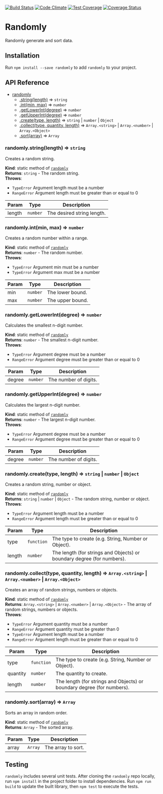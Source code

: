 [![Build Status](https://travis-ci.org/smockle/randomly.svg?branch=master)](https://travis-ci.org/smockle/randomly)
[![Code Climate](https://codeclimate.com/github/smockle/randomly/badges/gpa.svg)](https://codeclimate.com/github/smockle/randomly)
[![Test Coverage](https://codeclimate.com/github/smockle/randomly/badges/coverage.svg)](https://codeclimate.com/github/smockle/randomly/coverage)
[![Coverage Status](https://coveralls.io/repos/github/smockle/randomly/badge.svg?branch=master)](https://coveralls.io/github/smockle/randomly?branch=master)

# Randomly

Randomly generate and sort data.

## Installation

Run `npm install --save randomly` to add `randomly` to your project.

## API Reference

* [randomly](#module_randomly)
    * [.string(length)](#module_randomly.string) ⇒ <code>string</code>
    * [.int(min, max)](#module_randomly.int) ⇒ <code>number</code>
    * [.getLowerInt(degree)](#module_randomly.getLowerInt) ⇒ <code>number</code>
    * [.getUpperInt(degree)](#module_randomly.getUpperInt) ⇒ <code>number</code>
    * [.create(type, length)](#module_randomly.create) ⇒ <code>string</code> &#124; <code>number</code> &#124; <code>Object</code>
    * [.collect(type, quantity, length)](#module_randomly.collect) ⇒ <code>Array.&lt;string&gt;</code> &#124; <code>Array.&lt;number&gt;</code> &#124; <code>Array.&lt;Object&gt;</code>
    * [.sort(array)](#module_randomly.sort) ⇒ <code>Array</code>

<a name="module_randomly.string"></a>
### randomly.string(length) ⇒ <code>string</code>
Creates a random string.

**Kind**: static method of <code>[randomly](#module_randomly)</code>  
**Returns**: <code>string</code> - The random string.  
**Throws**:

- <code>TypeError</code> Argument length must be a number
- <code>RangeError</code> Argument length must be greater than or equal to 0


| Param | Type | Description |
| --- | --- | --- |
| length | <code>number</code> | The desired string length. |

<a name="module_randomly.int"></a>
### randomly.int(min, max) ⇒ <code>number</code>
Creates a random number within a range.

**Kind**: static method of <code>[randomly](#module_randomly)</code>  
**Returns**: <code>number</code> - The random number.  
**Throws**:

- <code>TypeError</code> Argument min must be a number
- <code>TypeError</code> Argument max must be a number


| Param | Type | Description |
| --- | --- | --- |
| min | <code>number</code> | The lower bound. |
| max | <code>number</code> | The upper bound. |

<a name="module_randomly.getLowerInt"></a>
### randomly.getLowerInt(degree) ⇒ <code>number</code>
Calculates the smallest n-digit number.

**Kind**: static method of <code>[randomly](#module_randomly)</code>  
**Returns**: <code>number</code> - The smallest n-digit number.  
**Throws**:

- <code>TypeError</code> Argument degree must be a number
- <code>RangeError</code> Argument degree must be greater than or equal to 0


| Param | Type | Description |
| --- | --- | --- |
| degree | <code>number</code> | The number of digits. |

<a name="module_randomly.getUpperInt"></a>
### randomly.getUpperInt(degree) ⇒ <code>number</code>
Calculates the largest n-digit number.

**Kind**: static method of <code>[randomly](#module_randomly)</code>  
**Returns**: <code>number</code> - The largest n-digit number.  
**Throws**:

- <code>TypeError</code> Argument degree must be a number
- <code>RangeError</code> Argument degree must be greater than or equal to 0


| Param | Type | Description |
| --- | --- | --- |
| degree | <code>number</code> | The number of digits. |

<a name="module_randomly.create"></a>
### randomly.create(type, length) ⇒ <code>string</code> &#124; <code>number</code> &#124; <code>Object</code>
Creates a random string, number or object.

**Kind**: static method of <code>[randomly](#module_randomly)</code>  
**Returns**: <code>string</code> &#124; <code>number</code> &#124; <code>Object</code> - The random string, number or object.  
**Throws**:

- <code>TypeError</code> Argument length must be a number
- <code>RangeError</code> Argument length must be greater than or equal to 0


| Param | Type | Description |
| --- | --- | --- |
| type | <code>function</code> | The type to create (e.g. String, Number or Object). |
| length | <code>number</code> | The length (for strings and Objects) or boundary degree (for numbers). |

<a name="module_randomly.collect"></a>
### randomly.collect(type, quantity, length) ⇒ <code>Array.&lt;string&gt;</code> &#124; <code>Array.&lt;number&gt;</code> &#124; <code>Array.&lt;Object&gt;</code>
Creates an array of random strings, numbers or objects.

**Kind**: static method of <code>[randomly](#module_randomly)</code>  
**Returns**: <code>Array.&lt;string&gt;</code> &#124; <code>Array.&lt;number&gt;</code> &#124; <code>Array.&lt;Object&gt;</code> - The array of random strings, numbers or objects.  
**Throws**:

- <code>TypeError</code> Argument quantity must be a number
- <code>RangeError</code> Argument quantity must be greater than 0
- <code>TypeError</code> Argument length must be a number
- <code>RangeError</code> Argument length must be greater than or equal to 0


| Param | Type | Description |
| --- | --- | --- |
| type | <code>function</code> | The type to create (e.g. String, Number or Object). |
| quantity | <code>number</code> | The quantity to create. |
| length | <code>number</code> | The length (for strings and Objects) or boundary degree (for numbers). |

<a name="module_randomly.sort"></a>
### randomly.sort(array) ⇒ <code>Array</code>
Sorts an array in random order.

**Kind**: static method of <code>[randomly](#module_randomly)</code>  
**Returns**: <code>Array</code> - The sorted array.  

| Param | Type | Description |
| --- | --- | --- |
| array | <code>Array</code> | The array to sort. |


## Testing

`randomly` includes several unit tests. After cloning the `randomly` repo locally, run `npm install` in the project folder to install dependencies. Run `npm run build` to update the built library, then `npm test` to execute the tests.
